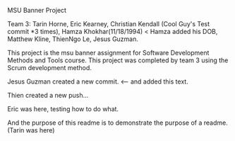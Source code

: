 MSU Banner Project

Team 3:
Tarin Horne,
Eric Kearney,
Christian Kendall (Cool Guy's Test commit *3 times),
Hamza Khokhar(11/18/1994) < Hamza added his DOB,
Matthew Kline,
ThienNgo Le,
Jesus Guzman.

This project is the msu banner assignment for Software Development Methods and Tools course. This project was completed by team 3 using the Scrum development method. 

Jesus Guzman created a new commit. <-- and added this text.

Thien created a new push...

Eric was here, testing how to do what.

And the purpose of this readme is to demonstrate the purpose of a readme. (Tarin was here)

